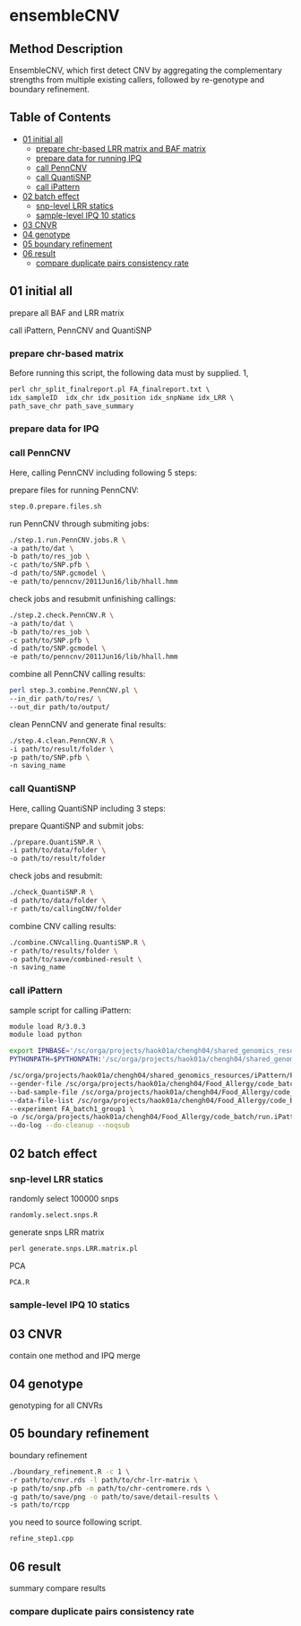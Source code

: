 # ensembleCNV

## Method Description

EnsembleCNV, which first detect CNV by aggregating the complementary strengths from multiple existing callers, followed by re-genotype and boundary refinement.  

## Table of Contents

- [01 initial all](#01-initial-all)
  - [prepare chr-based LRR matrix and BAF matrix](#prepare-chr-based-lrr-matrix-and-baf-matrix)
  - [prepare data for running IPQ](#prepare-data-for-running-IPQ)
  - [call PennCNV](#call-penncnv)
  - [call QuantiSNP](#call-quantisnp)
  - [call iPattern]($call-ipattern)
- [02 batch effect](#02-batch-effect)
  - [snp-level LRR statics](#snp-level-lrr-statics)
  - [sample-level IPQ 10 statics](#sample-level-ipq-10-statics)
- [03 CNVR](#03-CNVR)
- [04 genotype](#04-genotype)
- [05 boundary refinement](#05-boundary-refinement)
- [06 result](#06-result)
  - [compare duplicate pairs consistency rate](compare-duplicate-pairs-consistency-rate)


## 01 initial all

prepare all BAF and LRR matrix 

call iPattern, PennCNV and QuantiSNP

### prepare chr-based matrix

Before running this script, the following data must by supplied.
1, 
```perl
perl chr_split_finalreport.pl FA_finalreport.txt \
idx_sampleID  idx_chr idx_position idx_snpName idx_LRR \
path_save_chr path_save_summary
```

### prepare data for IPQ

### call PennCNV

Here, calling PennCNV including following 5 steps:

prepare files for running PennCNV:
```sh
step.0.prepare.files.sh
```
run PennCNV through submiting jobs:
```sh 
./step.1.run.PennCNV.jobs.R \
-a path/to/dat \
-b path/to/res_job \
-c path/to/SNP.pfb \
-d path/to/SNP.gcmodel \
-e path/to/penncnv/2011Jun16/lib/hhall.hmm
```

check jobs and resubmit unfinishing callings:
```sh
./step.2.check.PennCNV.R \
-a path/to/dat \
-b path/to/res_job \
-c path/to/SNP.pfb \
-d path/to/SNP.gcmodel \
-e path/to/penncnv/2011Jun16/lib/hhall.hmm
```

combine all PennCNV calling results:
```sh
perl step.3.combine.PennCNV.pl \
--in_dir path/to/res/ \
--out_dir path/to/output/
```

clean PennCNV and generate final results:
```sh
./step.4.clean.PennCNV.R \
-i path/to/result/folder \
-p path/to/SNP.pfb \
-n saving_name
```

### call QuantiSNP

Here, calling QuantiSNP including 3 steps:

prepare QuantiSNP and submit jobs:
```sh
./prepare.QuantiSNP.R \
-i path/to/data/folder \
-o path/to/result/folder
```
check jobs and resubmit:
```sh
./check_QuantiSNP.R \
-d path/to/data/folder \
-r path/to/callingCNV/folder 
```

combine CNV calling results:
```sh
./combine.CNVcalling.QuantiSNP.R \
-r path/to/results/folder \
-o path/to/save/combined-result \
-n saving_name
```


### call iPattern

sample script for calling iPattern:
```sh
module load R/3.0.3
module load python

export IPNBASE='/sc/orga/projects/haok01a/chengh04/shared_genomics_resources/iPattern/FA/ipn_0.581'
PYTHONPATH=$PYTHONPATH:'/sc/orga/projects/haok01a/chengh04/shared_genomics_resources/iPattern/FA/ipn_0.581/ipnlib'

/sc/orga/projects/haok01a/chengh04/shared_genomics_resources/iPattern/FA/ipn_0.581/preprocess/ilmn/ilmn_run.py \
--gender-file /sc/orga/projects/haok01a/chengh04/Food_Allergy/code_batch/run.iPattern/batch1/group1/FA_batch1_group1_gender.txt \
--bad-sample-file /sc/orga/projects/haok01a/chengh04/Food_Allergy/code_batch/run.iPattern/batch1/group1/FA_batch1_group1_bad_samples.txt \
--data-file-list /sc/orga/projects/haok01a/chengh04/Food_Allergy/code_batch/run.iPattern/batch1/group1/FA_batch1_group1_data_file.txt \
--experiment FA_batch1_group1 \
-o /sc/orga/projects/haok01a/chengh04/Food_Allergy/code_batch/run.iPattern/batch1/group1 \
--do-log --do-cleanup --noqsub
```


## 02 batch effect

### snp-level LRR statics
 
randomly select 100000 snps

```r
randomly.select.snps.R
```

generate snps LRR matrix

```perl
perl generate.snps.LRR.matrix.pl
```
PCA

```r
PCA.R
```

### sample-level IPQ 10 statics

## 03 CNVR

contain one method and IPQ merge

## 04 genotype

genotyping for all CNVRs


## 05 boundary refinement

boundary refinement

```sh
./boundary_refinement.R -c 1 \
-r path/to/cnvr.rds -l path/to/chr-lrr-matrix \
-p path/to/snp.pfb -m path/to/chr-centromere.rds \
-g path/to/save/png -o path/to/save/detail-results \
-s path/to/rcpp
```
you need to source following script.

```r
refine_step1.cpp
```

## 06 result

summary compare results

### compare duplicate pairs consistency rate

